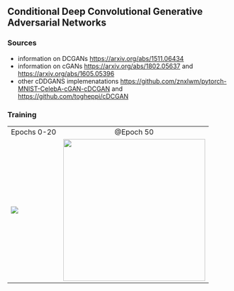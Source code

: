 ## Conditional Deep Convolutional Generative Adversarial Networks
### Sources
* information on DCGANs https://arxiv.org/abs/1511.06434 <br/>
* information on cGANs https://arxiv.org/abs/1802.05637 and https://arxiv.org/abs/1605.05396 <br/>
* other cDDGANS implemenatations https://github.com/znxlwm/pytorch-MNIST-CelebA-cGAN-cDCGAN and https://github.com/togheppi/cDCGAN 
### Training
<table align="center">
<tr align="center">
<td> Epochs 0-20 </td>
<td> @Epoch 50 </td>
</tr>
<tr>
<td><img src="https://github.com/DanielLongo/cGANs/blob/master/generated_images/0-20.gif"/>
<td><img height=320 width=320 src="https://github.com/DanielLongo/cGANs/blob/master/generated_images/test-49-23400.png"/>
</tr>
</table>
